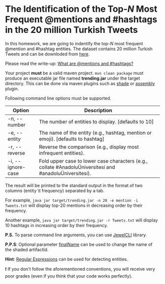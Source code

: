 # The Identification of the Top-*N* Most Frequent @mentions and #hashtags in the 20 million Turkish Tweets

In this homework, we are going to indentify the top-*N* most frequent @mention and #hashtag entities. 
The dataset contains 20 million Turkish Tweets and can be downloded from [here](http://www.kemik.yildiz.edu.tr/data/File/20milyontweet.rar).

Please read the write-up: [What are @mentions and #hashtags?](https://www.ibm.com/developerworks/community/help/index.jsp?topic=%2Fcom.ibm.lotus.connections.common.help%2Fr_common_mention_hashtag.html)

Your project **must** be a valid maven project. `mvn clean package` must produce an executable jar file named **trending.jar** under the target directory.
This can be done via maven plugins such as [shade](https://maven.apache.org/plugins/maven-shade-plugin) or [assembly](https://maven.apache.org/plugins/maven-assembly-plugin) plugin.

Following command line options must be supported. 

Option | Description
------------ | -------------
-n, --number | The number of entities to display. [defaults to 10]
-e, --entity | The name of the entity (e.g., hashtag, mention or emoji). [defaults to hashtag]
-r, --reverse | Reverse the comparison (e.g., display most infrequent entities).
-i, --ignore-case |	Fold upper case to lower case characters (e.g., collate #AnadoluÜniversitesi and #anadoluÜniversitesi).

The result will be printed to the standard output in the format of two columns (entity \t frequency) separated by a tab.

For example, `java jar target/trending.jar -n 20 -e mention -i Tweets.txt` will display top-20 mentions in decreasing order by their frequency.

Another example, `java jar target/trending.jar -r Tweets.txt` will display 10 hashtags in increasing order by their frequency.

**P.S.** To parse command line arguments, you can use [JewelCLI](http://jewelcli.lexicalscope.com) library.

**P.P.S**: Optional parameter [finalName](https://maven.apache.org/plugins/maven-shade-plugin/shade-mojo.html#finalName) can be used to change the name of the shaded artifactId.

**Hint**: [Regular Expressions](https://docs.oracle.com/javase/tutorial/essential/regex/) can be used for detecting entities.

:exclamation: If you don't follow the aforementioned conventions, you will receive very poor grades (even if you think that your code works perfectly).
